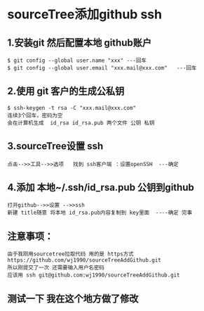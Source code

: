 
sourceTree添加github ssh
=====
1.安装git 然后配置本地 github账户 
-----
	$ git config --global user.name "xxx" ---回车
	$ git config --global user.email "xxx.mail@xxx.com"   ---回车
2.使用 git 客户的生成公私钥
-----
	$ ssh-keygen -t rsa -C "xxx.mail@xxx.com"
	连续3个回车，密码为空  
	会在计算机生成  id_rsa id_rsa.pub 两个文件 公钥 私钥
3.sourceTree设置 ssh
-----
	点击-->>工具-->>选项   找到 ssh客户端 ：设置openSSH  ---确定
4.添加 本地~/.ssh/id_rsa.pub 公钥到github
-----
	打开github-->>设置 -->>ssh  
	新建 title随意 将本地 id_rsa.pub内容复制到 key里面  ----确定 完事
	
注意事项：
----
	由于我刚用sourcetree拉取代码 用的是 https方式 
	https://github.com/wj1990/sourceTreeAddGithub.git
	所以刚提交了一次 还需要输入用户名密码
	应该用 ssh git@github.com:wj1990/sourceTreeAddGithub.git

测试一下 我在这个地方做了修改
----